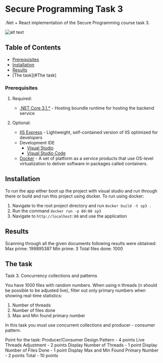 # Secure Programming Task 3 #

.Net + React implementation of the Secure Programming course task 3.

![alt text](https://ibb.co/pR4NZY3)

## Table of Contents

- [Prerequisites](#remarks)
- [Installation](#installation)
- [Results](#Results)
- [The task](#The task)

### Prerequisites

1. Required:
    * [.NET Core 3.1.*](https://dotnet.microsoft.com/download/dotnet-core/3.1) - Hosting boundle runtime for hosting the backend service
    
2. Optional:
    * [IIS Express](https://docs.microsoft.com/en-us/iis/extensions/introduction-to-iis-express/iis-express-overview) - Lightweight, self-contained version of IIS optimized for developers
    * Development IDE
        * [Visual Studio](https://visualstudio.microsoft.com/downloads)
        * [Visual Studio Code](https://code.visualstudio.com/)
    * [Docker](https://www.docker.com/products/docker-desktop) -  A set of platform as a service products that use OS-level virtualization to deliver software in packages called containers.

## Installation 

To run the app either boot up the project with visual studio and run through there or build and run this project using docker. To run using docker:
1. Navigate to the root project directory and run `docker build -t sp3 .`
2. Run the command `docker run -p 80:80 sp3`
3. Navigate to `http://localhost:80` and use the application

## Results

Scanning through all the given documents following results were obtained:
Max prime: 199895387
Min prime: 3
Total files done: 1000

## The task

Task 3. Concurrency collections and patterns

You have 1000 files with random numbers. When using n threads (n should be possible to be adjusted live), filter out only primary numbers when showing real-time statistics:
1. Number of threads
2. Number of files done
3. Max and Min found primary number

In this task you must use concurrent collections and producer - consumer pattern.

Point for the task:
  Producer/Consumer Design Pattern         - 4 points
  Live Threads Adjustment                  - 2 points
  Display Number of Threads                - 1 point
  Display Number of Files Done             - 1 point
  Display Max and Min Found Primary Number - 2 points
                         Total             - 10 points